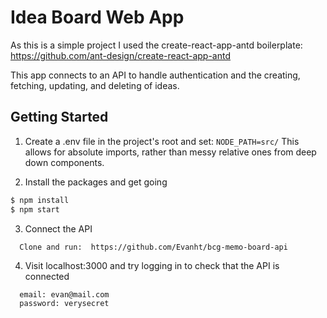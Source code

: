 # Idea Board Web App
As this is a simple project I used the create-react-app-antd boilerplate: https://github.com/ant-design/create-react-app-antd

This app connects to an API to handle authentication and the creating, fetching, updating, and deleting of ideas.

## Getting Started

1. Create a .env file in the project's root and set:
`NODE_PATH=src/`
This allows for absolute imports, rather than messy relative ones from deep down components.


2. Install the packages and get going
```bash
$ npm install
$ npm start
```

3. Connect the API
``` 
  Clone and run:  https://github.com/Evanht/bcg-memo-board-api
```

4. Visit localhost:3000 and try logging in to check that the API is connected
```
  email: evan@mail.com
  password: verysecret
```
